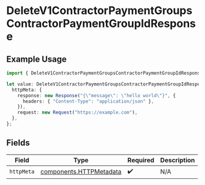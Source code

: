 # DeleteV1ContractorPaymentGroupsContractorPaymentGroupIdResponse

## Example Usage

```typescript
import { DeleteV1ContractorPaymentGroupsContractorPaymentGroupIdResponse } from "@gusto/embedded-api/models/operations/deletev1contractorpaymentgroupscontractorpaymentgroupid.js";

let value: DeleteV1ContractorPaymentGroupsContractorPaymentGroupIdResponse = {
  httpMeta: {
    response: new Response("{\"message\": \"hello world\"}", {
      headers: { "Content-Type": "application/json" },
    }),
    request: new Request("https://example.com"),
  },
};
```

## Fields

| Field                                                              | Type                                                               | Required                                                           | Description                                                        |
| ------------------------------------------------------------------ | ------------------------------------------------------------------ | ------------------------------------------------------------------ | ------------------------------------------------------------------ |
| `httpMeta`                                                         | [components.HTTPMetadata](../../models/components/httpmetadata.md) | :heavy_check_mark:                                                 | N/A                                                                |